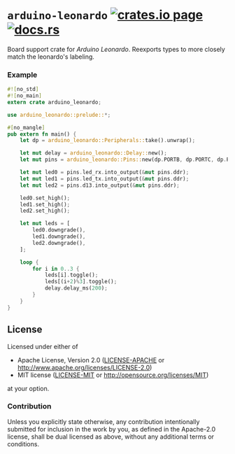 # `arduino-leonardo` [![crates.io page](http://meritbadge.herokuapp.com/arduino-leonardo)](https://crates.io/crates/arduino-leonardo) [![docs.rs](https://docs.rs/arduino-leonardo/badge.svg)](https://docs.rs/arduino-leonardo)

Board support crate for *Arduino Leonardo*.  Reexports types to more closely
match the leonardo's labeling.

### Example
```rust
#![no_std]
#![no_main]
extern crate arduino_leonardo;

use arduino_leonardo::prelude::*;

#[no_mangle]
pub extern fn main() {
    let dp = arduino_leonardo::Peripherals::take().unwrap();

    let mut delay = arduino_leonardo::Delay::new();
    let mut pins = arduino_leonardo::Pins::new(dp.PORTB, dp.PORTC, dp.PORTD, dp.PORTE);

    let mut led0 = pins.led_rx.into_output(&mut pins.ddr);
    let mut led1 = pins.led_tx.into_output(&mut pins.ddr);
    let mut led2 = pins.d13.into_output(&mut pins.ddr);

    led0.set_high();
    led1.set_high();
    led2.set_high();

    let mut leds = [
        led0.downgrade(),
        led1.downgrade(),
        led2.downgrade(),
    ];

    loop {
        for i in 0..3 {
            leds[i].toggle();
            leds[(i+2)%3].toggle();
            delay.delay_ms(200);
        }
    }
}
```

## License

Licensed under either of

- Apache License, Version 2.0 ([LICENSE-APACHE](LICENSE-APACHE) or
  http://www.apache.org/licenses/LICENSE-2.0)
- MIT license ([LICENSE-MIT](LICENSE-MIT) or http://opensource.org/licenses/MIT)

at your option.

### Contribution

Unless you explicitly state otherwise, any contribution intentionally submitted for inclusion in the
work by you, as defined in the Apache-2.0 license, shall be dual licensed as above, without any
additional terms or conditions.
